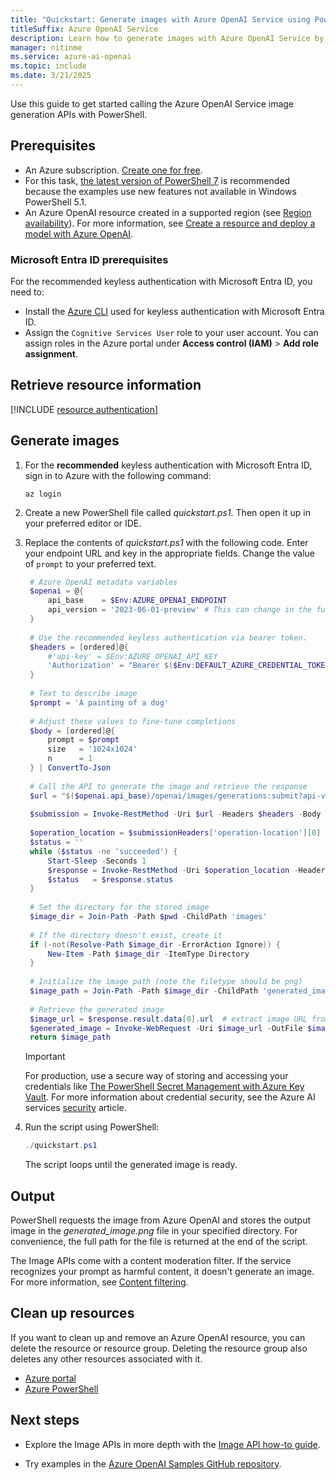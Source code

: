 ```yaml
---
title: "Quickstart: Generate images with Azure OpenAI Service using PowerShell"
titleSuffix: Azure OpenAI Service
description: Learn how to generate images with Azure OpenAI Service by using PowerShell and the endpoint and access keys for your Azure OpenAI resource.
manager: nitinme
ms.service: azure-ai-openai
ms.topic: include
ms.date: 3/21/2025
---
```


Use this guide to get started calling the Azure OpenAI Service image generation APIs with PowerShell.

## Prerequisites

- An Azure subscription. <a href="https://azure.microsoft.com/free/ai-services" target="_blank">Create one for free</a>.
- For this task, <a href="https://aka.ms/installpowershell" target="_blank">the latest version of PowerShell 7</a> is recommended because the examples use new features not available in Windows PowerShell 5.1.
- An Azure OpenAI resource created in a supported region (see [Region availability](/azure/ai-services/openai/concepts/models#model-summary-table-and-region-availability)). For more information, see [Create a resource and deploy a model with Azure OpenAI](../how-to/create-resource.md).

### Microsoft Entra ID prerequisites

For the recommended keyless authentication with Microsoft Entra ID, you need to:
- Install the [Azure CLI](/cli/azure/install-azure-cli) used for keyless authentication with Microsoft Entra ID.
- Assign the `Cognitive Services User` role to your user account. You can assign roles in the Azure portal under **Access control (IAM)** > **Add role assignment**.

## Retrieve resource information

[!INCLUDE [resource authentication](resource-authentication.md)]

## Generate images

1. For the **recommended** keyless authentication with Microsoft Entra ID, sign in to Azure with the following command:

    ```console
    az login
    ```

1. Create a new PowerShell file called *quickstart.ps1*. Then open it up in your preferred editor or IDE.

1. Replace the contents of _quickstart.ps1_ with the following code. Enter your endpoint URL and key in the appropriate fields. Change the value of `prompt` to your preferred text.

   ```powershell
    # Azure OpenAI metadata variables
    $openai = @{
        api_base    = $Env:AZURE_OPENAI_ENDPOINT 
        api_version = '2023-06-01-preview' # This can change in the future.
    }
    
    # Use the recommended keyless authentication via bearer token.
    $headers = [ordered]@{
        #'api-key' = $Env:AZURE_OPENAI_API_KEY
        'Authorization' = "Bearer $($Env:DEFAULT_AZURE_CREDENTIAL_TOKEN)"
    }
    
    # Text to describe image
    $prompt = 'A painting of a dog'
    
    # Adjust these values to fine-tune completions
    $body = [ordered]@{
        prompt = $prompt
        size   = '1024x1024'
        n      = 1
    } | ConvertTo-Json
    
    # Call the API to generate the image and retrieve the response
    $url = "$($openai.api_base)/openai/images/generations:submit?api-version=$($openai.api_version)"
    
    $submission = Invoke-RestMethod -Uri $url -Headers $headers -Body $body -Method Post -ContentType 'application/json' -ResponseHeadersVariable submissionHeaders
    
    $operation_location = $submissionHeaders['operation-location'][0]
    $status = ''
    while ($status -ne 'succeeded') {
        Start-Sleep -Seconds 1
        $response = Invoke-RestMethod -Uri $operation_location -Headers $headers
        $status   = $response.status
    }
    
    # Set the directory for the stored image
    $image_dir = Join-Path -Path $pwd -ChildPath 'images'
    
    # If the directory doesn't exist, create it
    if (-not(Resolve-Path $image_dir -ErrorAction Ignore)) {
        New-Item -Path $image_dir -ItemType Directory
    }
    
    # Initialize the image path (note the filetype should be png)
    $image_path = Join-Path -Path $image_dir -ChildPath 'generated_image.png'
    
    # Retrieve the generated image
    $image_url = $response.result.data[0].url  # extract image URL from response
    $generated_image = Invoke-WebRequest -Uri $image_url -OutFile $image_path  # download the image
    return $image_path
   ```

   > [!IMPORTANT]
   > For production, use a secure way of storing and accessing your credentials like [The PowerShell Secret Management with Azure Key Vault](/powershell/utility-modules/secretmanagement/how-to/using-azure-keyvault). For more information about credential security, see the Azure AI services [security](../../security-features.md) article.

1. Run the script using PowerShell:

   ```powershell
   ./quickstart.ps1
   ```

   The script loops until the generated image is ready.

## Output

PowerShell requests the image from Azure OpenAI and stores the output image in the _generated_image.png_ file in your specified directory. For convenience, the full path for the file is returned at the end of the script.

The Image APIs come with a content moderation filter. If the service recognizes your prompt as harmful content, it doesn't generate an image. For more information, see [Content filtering](../concepts/content-filter.md).

## Clean up resources

If you want to clean up and remove an Azure OpenAI resource, you can delete the resource or resource group. Deleting the resource group also deletes any other resources associated with it.

- [Azure portal](../../multi-service-resource.md?pivots=azportal#clean-up-resources)
- [Azure PowerShell](../../multi-service-resource.md?pivots=azpowershell#clean-up-resources)

## Next steps

* Explore the Image APIs in more depth with the [Image API how-to guide](../how-to/dall-e.md).
- Try examples in the [Azure OpenAI Samples GitHub repository](https://github.com/Azure/openai-samples).
